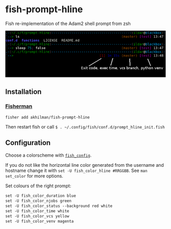 # fish-prompt-hline

Fish re-implementation of the Adam2 shell prompt from zsh

![Screenshot](screenshot.png)

## Installation

### [Fisherman](https://github.com/fisherman/fisherman)

    fisher add akhilman/fish-prompt-hline

Then restart fish or call `$ . ~/.config/fish/conf.d/prompt_hline_init.fish`

## Configuration

Choose a colorscheme with
[`fish_config`](https://fishshell.com/docs/current/cmds/fish_config.html).

If you do not like the horizontal line color generated from the username and hostname change it with `set -U fish_color_hline #RRGGBB`.
See `man set_color` for more options.

Set colours of the right prompt:
```fish
set -U fish_color_duration blue
set -U fish_color_njobs green
set -U fish_color_status --background red white
set -U fish_color_time white
set -U fish_color_vcs yellow
set -U fish_color_venv magenta
```
